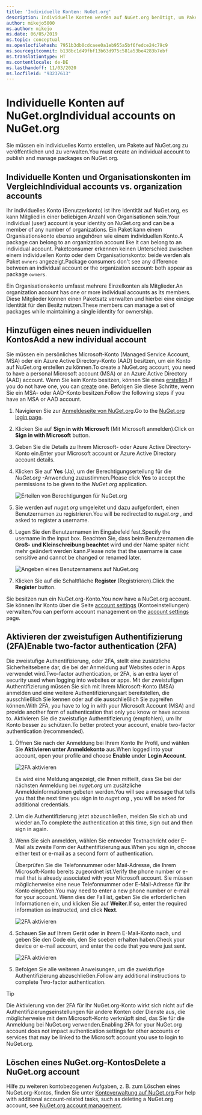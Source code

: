 ```yaml
---
title: 'Individuelle Konten: NuGet.org'
description: Individuelle Konten werden auf NuGet.org benötigt, um Pakete zu veröffentlichen.
author: mikejo5000
ms.author: mikejo
ms.date: 06/05/2019
ms.topic: conceptual
ms.openlocfilehash: 7951b3db0cdcaee0a1eb955a5bf6fedce24c79c9
ms.sourcegitcommit: b138bc1d49fbf13b63d975c581a53be4283b7ebf
ms.translationtype: HT
ms.contentlocale: de-DE
ms.lasthandoff: 11/03/2020
ms.locfileid: "93237613"
---
```

# <a name="individual-accounts-on-nugetorg"></a><span data-ttu-id="aeede-103">Individuelle Konten auf NuGet.org</span><span class="sxs-lookup"><span data-stu-id="aeede-103">Individual accounts on NuGet.org</span></span>

<span data-ttu-id="aeede-104">Sie müssen ein individuelles Konto erstellen, um Pakete auf NuGet.org zu veröffentlichen und zu verwalten.</span><span class="sxs-lookup"><span data-stu-id="aeede-104">You must create an individual account to publish and manage packages on NuGet.org.</span></span>

## <a name="individual-accounts-vs-organization-accounts"></a><span data-ttu-id="aeede-105">Individuelle Konten und Organisationskonten im Vergleich</span><span class="sxs-lookup"><span data-stu-id="aeede-105">Individual accounts vs. organization accounts</span></span>

<span data-ttu-id="aeede-106">Ihr individuelles Konto (Benutzerkonto) ist Ihre Identität auf NuGet.org, es kann Mitglied in einer beliebigen Anzahl von Organisationen sein.</span><span class="sxs-lookup"><span data-stu-id="aeede-106">Your individual (user) account is your identity on NuGet.org and can be a member of any number of organizations.</span></span> <span data-ttu-id="aeede-107">Ein Paket kann einem Organisationskonto ebenso angehören wie einem individuellen Konto.</span><span class="sxs-lookup"><span data-stu-id="aeede-107">A package can belong to an organization account like it can belong to an individual account.</span></span> <span data-ttu-id="aeede-108">Paketconsumer erkennen keinen Unterschied zwischen einem individuellen Konto oder dem Organisationskonto: beide werden als Paket `owners` angezeigt.</span><span class="sxs-lookup"><span data-stu-id="aeede-108">Package consumers don't see any difference between an individual account or the organization account: both appear as package `owners`.</span></span>

<span data-ttu-id="aeede-109">Ein Organisationskonto umfasst mehrere Einzelkonten als Mitglieder.</span><span class="sxs-lookup"><span data-stu-id="aeede-109">An organization account has one or more individual accounts as its members.</span></span> <span data-ttu-id="aeede-110">Diese Mitglieder können einen Paketsatz verwalten und hierbei eine einzige Identität für den Besitz nutzen.</span><span class="sxs-lookup"><span data-stu-id="aeede-110">These members can manage a set of packages while maintaining a single identity for ownership.</span></span>

## <a name="add-a-new-individual-account"></a><span data-ttu-id="aeede-111">Hinzufügen eines neuen individuellen Kontos</span><span class="sxs-lookup"><span data-stu-id="aeede-111">Add a new individual account</span></span>

<span data-ttu-id="aeede-112">Sie müssen ein persönliches Microsoft-Konto (Managed Service Account, MSA) oder ein Azure Active Directory-Konto (AAD) besitzen, um ein Konto auf NuGet.org erstellen zu können.</span><span class="sxs-lookup"><span data-stu-id="aeede-112">To create a NuGet.org account, you need to have a personal Microsoft account (MSA) or an Azure Active Directory (AAD) account.</span></span> <span data-ttu-id="aeede-113">Wenn Sie kein Konto besitzen, können Sie eines [erstellen](https://signup.live.com).</span><span class="sxs-lookup"><span data-stu-id="aeede-113">If you do not have one, you can [create](https://signup.live.com) one.</span></span> <span data-ttu-id="aeede-114">Befolgen Sie diese Schritte, wenn Sie ein MSA- oder AAD-Konto besitzen.</span><span class="sxs-lookup"><span data-stu-id="aeede-114">Follow the following steps if you have an MSA or AAD account.</span></span>

1. <span data-ttu-id="aeede-115">Navigieren Sie zur [Anmeldeseite von NuGet.org](https://www.nuget.org/users/account/LogOn).</span><span class="sxs-lookup"><span data-stu-id="aeede-115">Go to the [NuGet.org login page](https://www.nuget.org/users/account/LogOn).</span></span>

1. <span data-ttu-id="aeede-116">Klicken Sie auf **Sign in with Microsoft** (Mit Microsoft anmelden).</span><span class="sxs-lookup"><span data-stu-id="aeede-116">Click on **Sign in with Microsoft** button.</span></span>

1. <span data-ttu-id="aeede-117">Geben Sie die Details zu Ihrem Microsoft- oder Azure Active Directory-Konto ein.</span><span class="sxs-lookup"><span data-stu-id="aeede-117">Enter your Microsoft account or Azure Active Directory account details.</span></span>

1. <span data-ttu-id="aeede-118">Klicken Sie auf **Yes** (Ja), um der Berechtigungserteilung für die *NuGet.org* -Anwendung zuzustimmen.</span><span class="sxs-lookup"><span data-stu-id="aeede-118">Please click **Yes** to accept the permissions to be given to the *NuGet.org* application.</span></span>

   ![Erteilen von Berechtigungen für NuGet.org](media/nuget-org-permissions.png)

1. <span data-ttu-id="aeede-120">Sie werden auf *nuget.org* umgeleitet und dazu aufgefordert, einen Benutzernamen zu registrieren.</span><span class="sxs-lookup"><span data-stu-id="aeede-120">You will be redirected to *nuget.org* , and asked to register a username.</span></span>

1. <span data-ttu-id="aeede-121">Legen Sie den Benutzernamen im Eingabefeld fest.</span><span class="sxs-lookup"><span data-stu-id="aeede-121">Specify the username in the input box.</span></span> <span data-ttu-id="aeede-122">Beachten Sie, dass beim Benutzernamen die **Groß- und Kleinschreibung beachtet** wird und der Name später nicht mehr geändert werden kann.</span><span class="sxs-lookup"><span data-stu-id="aeede-122">Please note that the username **is** case sensitive and cannot be changed or renamed later.</span></span>

   ![Angeben eines Benutzernamens auf NuGet.org](media/nuget-org-register.png) 

1. <span data-ttu-id="aeede-124">Klicken Sie auf die Schaltfläche **Register** (Registrieren).</span><span class="sxs-lookup"><span data-stu-id="aeede-124">Click the **Register** button.</span></span>

<span data-ttu-id="aeede-125">Sie besitzen nun ein NuGet.org-Konto.</span><span class="sxs-lookup"><span data-stu-id="aeede-125">You now have a NuGet.org account.</span></span> <span data-ttu-id="aeede-126">Sie können Ihr Konto über die Seite [account settings](https://www.nuget.org/account) (Kontoeinstellungen) verwalten.</span><span class="sxs-lookup"><span data-stu-id="aeede-126">You can perform account management on the [account settings](https://www.nuget.org/account) page.</span></span>

## <a name="enable-two-factor-authentication-2fa"></a><span data-ttu-id="aeede-127">Aktivieren der zweistufigen Authentifizierung (2FA)</span><span class="sxs-lookup"><span data-stu-id="aeede-127">Enable two-factor authentication (2FA)</span></span>

<span data-ttu-id="aeede-128">Die zweistufige Authentifizierung, oder 2FA, stellt eine zusätzliche Sicherheitsebene dar, die bei der Anmeldung auf Websites oder in Apps verwendet wird.</span><span class="sxs-lookup"><span data-stu-id="aeede-128">Two-factor authentication, or 2FA, is an extra layer of security used when logging into websites or apps.</span></span> <span data-ttu-id="aeede-129">Mit der zweistufigen Authentifizierung müssen Sie sich mit Ihrem Microsoft-Konto (MSA) anmelden und eine weitere Authentifizierungsart bereitstellen, die ausschließlich Sie kennen oder auf die ausschließlich Sie zugreifen können.</span><span class="sxs-lookup"><span data-stu-id="aeede-129">With 2FA, you have to log in with your Microsoft Account (MSA) and provide another form of authentication that only you know or have access to.</span></span> <span data-ttu-id="aeede-130">Aktivieren Sie die zweistufige Authentifizierung (empfohlen), um Ihr Konto besser zu schützen.</span><span class="sxs-lookup"><span data-stu-id="aeede-130">To better protect your account, enable two-factor authentication (recommended).</span></span>

1. <span data-ttu-id="aeede-131">Öffnen Sie nach der Anmeldung bei Ihrem Konto Ihr Profil, und wählen Sie **Aktivieren **unter** Anmeldekonto** aus.</span><span class="sxs-lookup"><span data-stu-id="aeede-131">When logged into your account, open your profile and choose **Enable** under **Login Account**.</span></span>

   ![2FA aktivieren](media/nuget-org-register-2fa.png)

   <span data-ttu-id="aeede-133">Es wird eine Meldung angezeigt, die Ihnen mitteilt, dass Sie bei der nächsten Anmeldung bei *nuget.org* um zusätzliche Anmeldeinformationen gebeten werden.</span><span class="sxs-lookup"><span data-stu-id="aeede-133">You will see a message that tells you that the next time you sign in to *nuget.org* , you will be asked for additional credentials.</span></span>

2. <span data-ttu-id="aeede-134">Um die Authentifizierung jetzt abzuschließen, melden Sie sich ab und wieder an.</span><span class="sxs-lookup"><span data-stu-id="aeede-134">To complete the authentication at this time, sign out and then sign in again.</span></span>

3. <span data-ttu-id="aeede-135">Wenn Sie sich anmelden, wählen Sie entweder Textnachricht oder E-Mail als zweite Form der Authentifizierung aus.</span><span class="sxs-lookup"><span data-stu-id="aeede-135">When you sign in, choose either text or e-mail as a second form of authentication.</span></span>

   <span data-ttu-id="aeede-136">Überprüfen Sie die Telefonnummer oder Mail-Adresse, die Ihrem Microsoft-Konto bereits zugeordnet ist.</span><span class="sxs-lookup"><span data-stu-id="aeede-136">Verify the phone number or e-mail that is already associated with your Microsoft account.</span></span> <span data-ttu-id="aeede-137">Sie müssen möglicherweise eine neue Telefonnummer oder E-Mail-Adresse für Ihr Konto eingeben.</span><span class="sxs-lookup"><span data-stu-id="aeede-137">You may need to enter a new phone number or e-mail for your account.</span></span> <span data-ttu-id="aeede-138">Wenn dies der Fall ist, geben Sie die erforderlichen Informationen ein, und klicken Sie auf **Weiter**.</span><span class="sxs-lookup"><span data-stu-id="aeede-138">If so, enter the required information as instructed, and click **Next**.</span></span>

   ![2FA aktivieren](media/nuget-org-sign-in-2fa.png)

4. <span data-ttu-id="aeede-140">Schauen Sie auf Ihrem Gerät oder in Ihrem E-Mail-Konto nach, und geben Sie den Code ein, den Sie soeben erhalten haben.</span><span class="sxs-lookup"><span data-stu-id="aeede-140">Check your device or e-mail account, and enter the code that you were just sent.</span></span>

   ![2FA aktivieren](media/nuget-org-enter-code-2fa.png)

5. <span data-ttu-id="aeede-142">Befolgen Sie alle weiteren Anweisungen, um die zweistufige Authentifizierung abzuschließen.</span><span class="sxs-lookup"><span data-stu-id="aeede-142">Follow any additional instructions to complete Two-factor authentication.</span></span>

> [!Tip]
> <span data-ttu-id="aeede-143">Die Aktivierung von der 2FA für Ihr NuGet.org-Konto wirkt sich nicht auf die Authentifizierungseinstellungen für andere Konten oder Dienste aus, die möglicherweise mit dem Microsoft-Konto verknüpft sind, das Sie für die Anmeldung bei NuGet.org verwenden.</span><span class="sxs-lookup"><span data-stu-id="aeede-143">Enabling 2FA for your NuGet.org account does not impact authentication settings for other accounts or services that may be linked to the Microsoft account you use to login to NuGet.org.</span></span>

## <a name="delete-a-nugetorg-account"></a><span data-ttu-id="aeede-144">Löschen eines NuGet.org-Kontos</span><span class="sxs-lookup"><span data-stu-id="aeede-144">Delete a NuGet.org account</span></span>

<span data-ttu-id="aeede-145">Hilfe zu weiteren kontobezogenen Aufgaben, z. B. zum Löschen eines NuGet.org-Kontos, finden Sie unter [Kontoverwaltung auf NuGet.org](nuget-org-faq.md#nugetorg-account-management).</span><span class="sxs-lookup"><span data-stu-id="aeede-145">For help with additional account-related tasks, such as deleting a NuGet.org account, see [NuGet.org account management](nuget-org-faq.md#nugetorg-account-management).</span></span>
